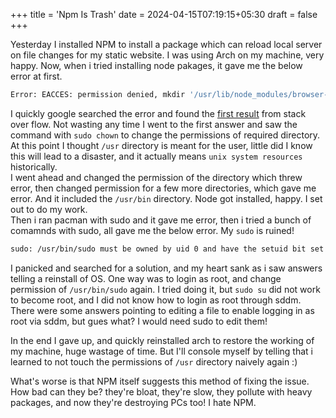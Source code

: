 +++
title = 'Npm Is Trash'
date = 2024-04-15T07:19:15+05:30
draft = false
+++

Yesterday I installed NPM to install a package which can reload local server on file changes for my static website. I was using Arch on my machine, very happy.
Now, when i tried installing node pakages, it gave me the below error at first.

```bash
Error: EACCES: permission denied, mkdir '/usr/lib/node_modules/browser-sync'
```

I quickly google searched the error and found the [first result](https://stackoverflow.com/questions/39985691/permission-denied-when-installing-browsersync-via-npm) from stack over flow. Not wasting any time I went to the first answer and saw the command with `sudo chown` to change the permissions of required directory.  
At this point I thought `/usr` directory is meant for the user, little did I know this will lead to a disaster, and it actually means `unix system resources` historically.  
I went ahead and changed the permission of the directory which threw error, then changed permission for a few more directories, which gave me error. And it included the `/usr/bin` directory. Node got installed, happy. I set out to do my work.  
Then i ran pacman with sudo and it gave me error, then i tried a bunch of comamnds with sudo, all gave me the below error. My `sudo` is ruined!
```bash
sudo: /usr/bin/sudo must be owned by uid 0 and have the setuid bit set
```

I panicked and searched for a solution, and my heart sank as i saw answers telling a reinstall of OS. One way was to login as root, and change permission of `/usr/bin/sudo` again. I tried doing it, but `sudo su` did not work to become root, and I did not know how to login as root through sddm. There were some answers pointing to editing a file to enable logging in as root via sddm, but gues what? I would need sudo to edit them!  

In the end I gave up, and quickly reinstalled arch to restore the working of my machine, huge wastage of time. But I'll console myself by telling that i learned to not touch the permissions of `/usr` directory naively again :)  

What's worse is that NPM itself suggests this method of fixing the issue. How bad can they be? they're bloat, they're slow, they pollute with heavy packages, and now they're destroying PCs too! I hate NPM.  

